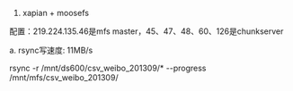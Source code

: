 
1. xapian + moosefs

配置：219.224.135.46是mfs master，45、47、48、60、126是chunkserver

a. rsync写速度: 11MB/s

rsync -r /mnt/ds600/csv_weibo_201309/* --progress /mnt/mfs/csv_weibo_201309/
